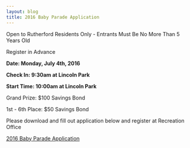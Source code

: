 ```yaml
---
layout: blog
title: 2016 Baby Parade Application
---
```


Open to Rutherford Residents Only - Entrants Must Be No More Than 5 Years Old

Register in Advance

**Date: Monday, July 4th, 2016**

**Check In: 9:30am at Lincoln Park**

**Start Time: 10:00am at Lincoln Park**

Grand Prize: $100 Savings Bond

1st - 6th Place: $50 Savings Bond

Please download and fill out application below and register at Recreation Office

[2016 Baby Parade Application](http://static.rutherford-nj.com/recreation/2016%20Baby%20Parade%20Application.pdf)
